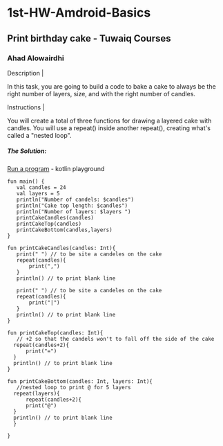 # 1st-HW-Amdroid-Basics
## Print birthday cake - Tuwaiq Courses

### Ahad Alowairdhi

Description |

In this task, you are going to build a code to bake a cake to always be the right number of layers, size, and with the right number of candles.

Instructions |

You will create a total of three functions for drawing a layered cake with candles.
You will use a repeat() inside another repeat(), creating what's called a "nested loop".




##### The Solution:
[Run a program](https://pl.kotl.in/rafNxWTfK?theme=darcula) - kotlin playground
 ```
fun main() {
    val candles = 24
    val layers = 5
    println("Number of candels: $candles")
    println("Cake top length: $candles")
    println("Number of layers: $layers ")
    printCakeCandles(candles)
    printCakeTop(candles)
    printCakeBottom(candles,layers)
}

fun printCakeCandles(candles: Int){
    print(" ") // to be site a candeles on the cake
    repeat(candles){
        print(",") 
    }
    println() // to print blank line
    
  	print(" ") // to be site a candeles on the cake
    repeat(candles){
        print("|")
    }
    println() // to print blank line
}

fun printCakeTop(candles: Int){
    // +2 so that the candels won't to fall off the side of the cake 
   repeat(candles+2){
       print("=")
   }
   println() // to print blank line
}

fun printCakeBottom(candles: Int, layers: Int){
    //nested loop to print @ for 5 layers
   repeat(layers){
       repeat(candles+2){
       print("@")
   }
   println() // to print blank line
   }
    
}
```
